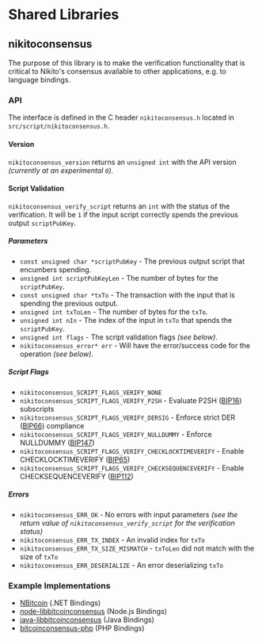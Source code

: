 Shared Libraries
================

## nikitoconsensus

The purpose of this library is to make the verification functionality that is critical to Nikito's consensus available to other applications, e.g. to language bindings.

### API

The interface is defined in the C header `nikitoconsensus.h` located in  `src/script/nikitoconsensus.h`.

#### Version

`nikitoconsensus_version` returns an `unsigned int` with the API version *(currently at an experimental `0`)*.

#### Script Validation

`nikitoconsensus_verify_script` returns an `int` with the status of the verification. It will be `1` if the input script correctly spends the previous output `scriptPubKey`.

##### Parameters
- `const unsigned char *scriptPubKey` - The previous output script that encumbers spending.
- `unsigned int scriptPubKeyLen` - The number of bytes for the `scriptPubKey`.
- `const unsigned char *txTo` - The transaction with the input that is spending the previous output.
- `unsigned int txToLen` - The number of bytes for the `txTo`.
- `unsigned int nIn` - The index of the input in `txTo` that spends the `scriptPubKey`.
- `unsigned int flags` - The script validation flags *(see below)*.
- `nikitoconsensus_error* err` - Will have the error/success code for the operation *(see below)*.

##### Script Flags
- `nikitoconsensus_SCRIPT_FLAGS_VERIFY_NONE`
- `nikitoconsensus_SCRIPT_FLAGS_VERIFY_P2SH` - Evaluate P2SH ([BIP16](https://github.com/bitcoin/bips/blob/master/bip-0016.mediawiki)) subscripts
- `nikitoconsensus_SCRIPT_FLAGS_VERIFY_DERSIG` - Enforce strict DER ([BIP66](https://github.com/bitcoin/bips/blob/master/bip-0066.mediawiki)) compliance
- `nikitoconsensus_SCRIPT_FLAGS_VERIFY_NULLDUMMY` - Enforce NULLDUMMY ([BIP147](https://github.com/bitcoin/bips/blob/master/bip-0147.mediawiki))
- `nikitoconsensus_SCRIPT_FLAGS_VERIFY_CHECKLOCKTIMEVERIFY` - Enable CHECKLOCKTIMEVERIFY ([BIP65](https://github.com/bitcoin/bips/blob/master/bip-0065.mediawiki))
- `nikitoconsensus_SCRIPT_FLAGS_VERIFY_CHECKSEQUENCEVERIFY` - Enable CHECKSEQUENCEVERIFY ([BIP112](https://github.com/bitcoin/bips/blob/master/bip-0112.mediawiki))

##### Errors
- `nikitoconsensus_ERR_OK` - No errors with input parameters *(see the return value of `nikitoconsensus_verify_script` for the verification status)*
- `nikitoconsensus_ERR_TX_INDEX` - An invalid index for `txTo`
- `nikitoconsensus_ERR_TX_SIZE_MISMATCH` - `txToLen` did not match with the size of `txTo`
- `nikitoconsensus_ERR_DESERIALIZE` - An error deserializing `txTo`

### Example Implementations
- [NBitcoin](https://github.com/NicolasDorier/NBitcoin/blob/master/NBitcoin/Script.cs#L814) (.NET Bindings)
- [node-libbitcoinconsensus](https://github.com/bitpay/node-libbitcoinconsensus) (Node.js Bindings)
- [java-libbitcoinconsensus](https://github.com/dexX7/java-libbitcoinconsensus) (Java Bindings)
- [bitcoinconsensus-php](https://github.com/Bit-Wasp/bitcoinconsensus-php) (PHP Bindings)
